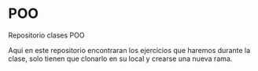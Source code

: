 # POO
Repositorio clases POO

Aqui en este repositorio encontraran los ejercicios que haremos durante la clase, solo tienen que clonarlo en su local y crearse una nueva rama.